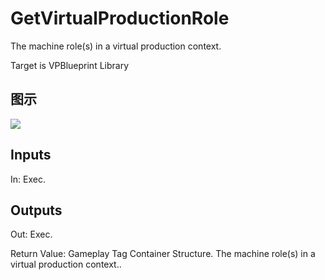 # GetVirtualProductionRole

The machine role(s) in a virtual production context.

Target is VPBlueprint Library

## 图示

![]($-20221218-21305888.png)

## Inputs

In: Exec.  

## Outputs

Out: Exec.

Return Value: Gameplay Tag Container Structure. The machine role(s) in a virtual production context..

